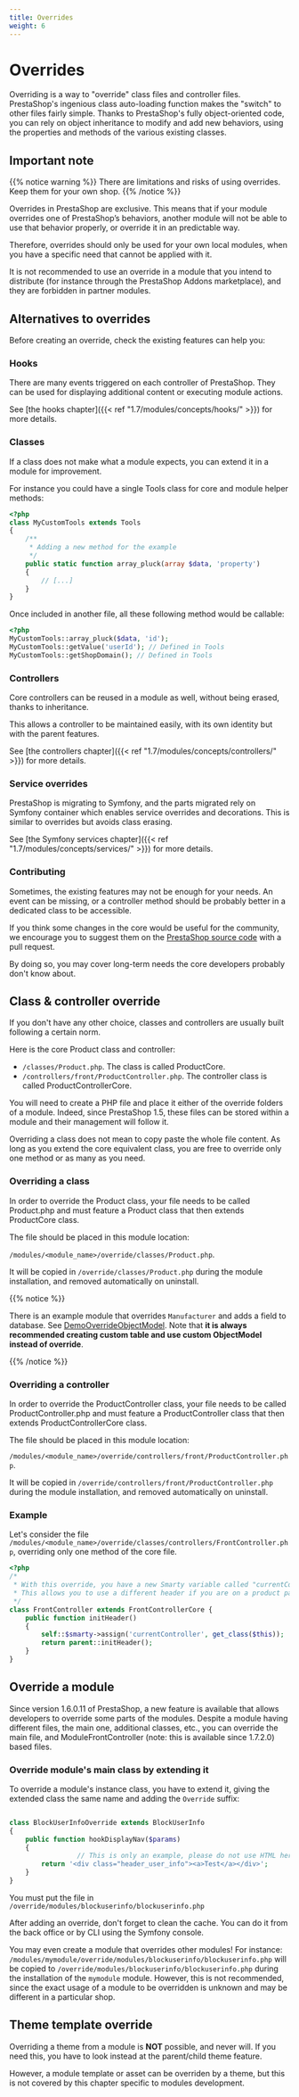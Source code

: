 ```yaml
---
title: Overrides
weight: 6
---
```


# Overrides

Overriding is a way to "override" class files and controller files. PrestaShop's ingenious class auto-loading function makes the "switch" to other files fairly simple. Thanks to PrestaShop's fully object-oriented code, you can rely on object inheritance to modify and add new behaviors, using the properties and methods of the various existing classes.

## Important note

{{% notice warning %}}
There are limitations and risks of using overrides. Keep them for your own shop.
{{% /notice %}}

Overrides in PrestaShop are exclusive. This means that if your module overrides one of PrestaShop’s behaviors, another module will not be able to use that behavior properly, or override it in an predictable way.

Therefore, overrides should only be used for your own local modules, when you have a specific need that cannot be applied with it.

It is not recommended to use an override in a module that you intend to distribute (for instance through the PrestaShop Addons marketplace), and they are forbidden in partner modules.

## Alternatives to overrides

Before creating an override, check the existing features can help you:

### Hooks

There are many events triggered on each controller of PrestaShop. They can be used
for displaying additional content or executing module actions.

See [the hooks chapter]({{< ref "1.7/modules/concepts/hooks/" >}}) for more details.

### Classes

If a class does not make what a module expects, you can extend it in a module for improvement.

For instance you could have a single Tools class for core and module helper methods:

```php
<?php
class MyCustomTools extends Tools
{
    /**
     * Adding a new method for the example
     */
    public static function array_pluck(array $data, 'property')
    {
        // [...]
    }
}
```

Once included in another file, all these following method would be callable:

```php
<?php
MyCustomTools::array_pluck($data, 'id');
MyCustomTools::getValue('userId'); // Defined in Tools
MyCustomTools::getShopDomain(); // Defined in Tools
```

### Controllers

Core controllers can be reused in a module as well, without being erased, thanks to inheritance.

This allows a controller to be maintained easily, with its own identity but with the parent features.

See [the controllers chapter]({{< ref "1.7/modules/concepts/controllers/" >}}) for more details.

### Service overrides

PrestaShop is migrating to Symfony, and the parts migrated rely on Symfony container which enables service overrides and decorations. This is similar to overrides but avoids class erasing.

See [the Symfony services chapter]({{< ref "1.7/modules/concepts/services/" >}}) for more details.

### Contributing

Sometimes, the existing features may not be enough for your needs.
An event can be missing, or a controller method should be probably better in a dedicated class to be accessible.

If you think some changes in the core would be useful for the community, we encourage you to suggest them on the
[PrestaShop source code](https://github.com/PrestaShop/PrestaShop) with a pull request.

By doing so, you may cover long-term needs the core developers probably don't know about.


## Class & controller override

If you don't have any other choice, classes and controllers are usually built following a certain norm.

Here is the core Product class and controller:

* `/classes/Product.php`. The class is called ProductCore.
* `/controllers/front/ProductController.php`. The controller class is called ProductControllerCore.

You will need to create a PHP file and place it either of the override folders of a module.
Indeed, since PrestaShop 1.5, these files can be stored within a module and their management will follow it.

Overriding a class does not mean to copy paste the whole file content.
As long as you extend the core equivalent class, you are free to override only one method or as many as you need.

### Overriding a class

In order to override the Product class, your file needs to be called Product.php and must feature a Product class that then extends ProductCore class.

The file should be placed in this module location:

`/modules/<module_name>/override/classes/Product.php`.

It will be copied in `/override/classes/Product.php` during the module installation, and removed automatically on uninstall.

{{% notice %}}

There is an example module that overrides `Manufacturer` and adds a field to database. See [DemoOverrideObjectModel](https://github.com/PrestaShop/example-modules/tree/master/demooverrideobjectmodel). Note that **it is always recommended creating custom table and use custom ObjectModel instead of override**.

{{% /notice %}}

### Overriding a controller

In order to override the ProductController class, your file needs to be called ProductController.php and must feature a ProductController class that then extends ProductControllerCore class.

The file should be placed in this module location:

`/modules/<module_name>/override/controllers/front/ProductController.php`.

It will be copied in `/override/controllers/front/ProductController.php` during the module installation, and removed automatically on uninstall.

### Example

Let's consider the file `/modules/<module_name>/override/classes/controllers/FrontController.php`, overriding only one method of the core file.

```php
<?php
/*
 * With this override, you have a new Smarty variable called "currentController" available in header.tpl
 * This allows you to use a different header if you are on a product page, category page or home.
 */
class FrontController extends FrontControllerCore {
    public function initHeader()
    {
        self::$smarty->assign('currentController', get_class($this));
        return parent::initHeader();
    }
}
```

## Override a module

Since version 1.6.0.11 of PrestaShop, a new feature is available that allows developers to override some parts of the modules.
Despite a module having different files, the main one, additional classes, etc., you can override the main file, and ModuleFrontController (note: this is available since 1.7.2.0) based files.

### Override module's main class by extending it

To override a module's instance class, you have to extend it, giving the extended class the same name and adding the `Override` suffix:

```php

class BlockUserInfoOverride extends BlockUserInfo
{
	public function hookDisplayNav($params)
	{
                 // This is only an example, please do not use HTML here :-)
		return '<div class="header_user_info"><a>Test</a></div>';
	}
}
```
You must put the file in `/override/modules/blockuserinfo/blockuserinfo.php`

After adding an override, don't forget to clean the cache. You can do it from the back office or by CLI using the Symfony console.

You may even create a module that overrides other modules! For instance:
`/modules/mymodule/override/modules/blockuserinfo/blockuserinfo.php` will be copied to `/override/modules/blockuserinfo/blockuserinfo.php` during the installation of the `mymodule` module. However, this is not recommended, since the exact usage of a module to be overridden is unknown and may be different in a particular shop.

## Theme template override

Overriding a theme from a module is **NOT** possible, and never will.
If you need this, you have to look instead at the parent/child theme feature.

However, a module template or asset can be overriden by a theme,
but this is not covered by this chapter specific to modules development.

